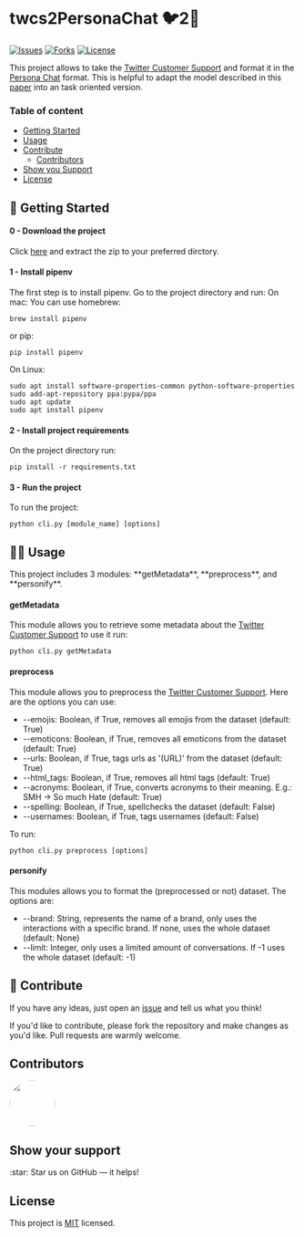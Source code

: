 
twcs2PersonaChat 🐦2🤖
======================
[![Issues](	https://img.shields.io/github/issues/gonmelo/leek)](https://github.com/gonmelo/leek/issues)
[![Forks](https://img.shields.io/github/forks/gonmelo/leek)](https://github.com/gonmelo/leek)
[![License](https://img.shields.io/github/license/gonmelo/leek)](https://packagist.org/packages/aimeos/aimeos-typo3)

This project allows to take the [Twitter Customer Support](https://www.kaggle.com/thoughtvector/customer-support-on-twitter) and format it in the [Persona Chat](https://arxiv.org/pdf/1801.07243.pdf) format. This is helpful to adapt the model described in this [paper](https://arxiv.org/abs/1901.08149) into an task oriented version.


### Table of content

- [Getting Started](#getting_started)
- [Usage](#usage)
- [Contribute](#contribute)
    - [Contributors](#contributors)
- [Show you Support](#support)
- [License](#license)



<a name="getting_started"> 

## 🚀 Getting Started

</a>

#### 0 - Download the project

Click [here](https://github.com/HLT-MAIA/twcs2PersonaChat/archive/main.zip) and extract the zip to your preferred dirctory.

#### 1 - Install pipenv

The first step is to install pipenv. Go to the project directory and run:
On mac:
You can use homebrew:
```
brew install pipenv
```
or pip:
```
pip install pipenv
```
On Linux:
```
sudo apt install software-properties-common python-software-properties
sudo add-apt-repository ppa:pypa/ppa
sudo apt update
sudo apt install pipenv
```

#### 2 - Install project requirements

On the project directory run:
```
pip install -r requirements.txt
```

#### 3 - Run the project
To run the project:
```
python cli.py [module_name] [options]
```

<a name="usage"> 

## 👩‍💻 Usage

</a>
This project includes 3 modules: **getMetadata**, **preprocess**, and **personify**.

#### getMetadata
This module allows you to retrieve some metadata about the [Twitter Customer Support](https://www.kaggle.com/thoughtvector/customer-support-on-twitter) to use it run:

```
python cli.py getMetadata
```

#### preprocess

This module allows you to preprocess the [Twitter Customer Support](https://www.kaggle.com/thoughtvector/customer-support-on-twitter). Here are the options you can use:

- --emojis: Boolean, if True, removes all emojis from the dataset (default: True)
- --emoticons: Boolean, if True, removes all emoticons from the dataset (default: True)
- --urls: Boolean, if True, tags urls as '(URL)' from the dataset (default: True)
- --html_tags: Boolean, if True, removes all html tags (default: True)
- --acronyms: Boolean, if True, converts acronyms to their meaning. E.g.: SMH -> So much Hate (default: True)
- --spelling: Boolean, if True, spellchecks the dataset (default: False)
- --usernames: Boolean, if True, tags usernames (default: False)

To run:

```
python cli.py preprocess [options]
```

#### personify

This modules allows you to format the (preprocessed or not) dataset. The options are:

- --brand: String, represents the name of a brand, only uses the interactions with a specific brand. If none, uses the whole dataset (default: None)
- --limit: Integer, only uses a limited amount of conversations. If -1 uses the whole dataset (default: -1)


<a name="contribute"> 

## 🤝 Contribute 

</a>

If you have any ideas, just open an [issue](https://github.com/gonmelo/leek/issues) and tell us what you think!

If you'd like to contribute, please fork the repository and make changes as you'd like. Pull requests are warmly welcome.


<a name="contributors"> 
  
## Contributors

</a>

<a href="https://github.com/gonmelo">
	<img src="https://github.com/gonmelo.png" width="80" style="border-radius:50%">
</a>


<a name="support"> 
  
## Show your support 

</a>
:star: Star us on GitHub — it helps!

<a name="license"> 
  
## License

</a>


This project is [MIT](https://github.com/gonmelo/leek/blob/master/LICENSE) licensed.

